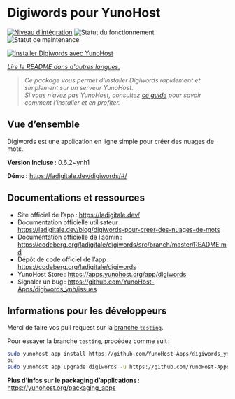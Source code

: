 <!--
Nota bene : ce README est automatiquement généré par <https://github.com/YunoHost/apps/tree/master/tools/readme_generator>
Il NE doit PAS être modifié à la main.
-->

# Digiwords pour YunoHost

[![Niveau d’intégration](https://apps.yunohost.org/badge/integration/digiwords)](https://ci-apps.yunohost.org/ci/apps/digiwords/)
![Statut du fonctionnement](https://apps.yunohost.org/badge/state/digiwords)
![Statut de maintenance](https://apps.yunohost.org/badge/maintained/digiwords)

[![Installer Digiwords avec YunoHost](https://install-app.yunohost.org/install-with-yunohost.svg)](https://install-app.yunohost.org/?app=digiwords)

*[Lire le README dans d'autres langues.](./ALL_README.md)*

> *Ce package vous permet d’installer Digiwords rapidement et simplement sur un serveur YunoHost.*  
> *Si vous n’avez pas YunoHost, consultez [ce guide](https://yunohost.org/install) pour savoir comment l’installer et en profiter.*

## Vue d’ensemble

Digiwords est une application en ligne simple pour créer des nuages de mots.

**Version incluse :** 0.6.2~ynh1

**Démo :** <https://ladigitale.dev/digiwords/#/>
## Documentations et ressources

- Site officiel de l’app : <https://ladigitale.dev/>
- Documentation officielle utilisateur : <https://ladigitale.dev/blog/digiwords-pour-creer-des-nuages-de-mots>
- Documentation officielle de l’admin : <https://codeberg.org/ladigitale/digiwords/src/branch/master/README.md>
- Dépôt de code officiel de l’app : <https://codeberg.org/ladigitale/digiwords>
- YunoHost Store : <https://apps.yunohost.org/app/digiwords>
- Signaler un bug : <https://github.com/YunoHost-Apps/digiwords_ynh/issues>

## Informations pour les développeurs

Merci de faire vos pull request sur la [branche `testing`](https://github.com/YunoHost-Apps/digiwords_ynh/tree/testing).

Pour essayer la branche `testing`, procédez comme suit :

```bash
sudo yunohost app install https://github.com/YunoHost-Apps/digiwords_ynh/tree/testing --debug
ou
sudo yunohost app upgrade digiwords -u https://github.com/YunoHost-Apps/digiwords_ynh/tree/testing --debug
```

**Plus d’infos sur le packaging d’applications :** <https://yunohost.org/packaging_apps>
